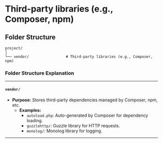 # Third-party libraries (e.g., Composer, npm)

## Folder Structure

```
project/
│
└── vendor/                 # Third-party libraries (e.g., Composer, npm)
```


### **Folder Structure Explanation**

* * *

#### **`vendor/`**

- **Purpose:** Stores third-party dependencies managed by Composer, npm, etc.
    - **Examples:**
        - `autoload.php`: Auto-generated by Composer for dependency loading.
        - `guzzlehttp/`: Guzzle library for HTTP requests.
        - `monolog/`: Monolog library for logging.

* * *